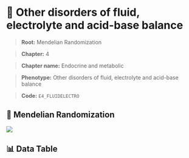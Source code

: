 # 🧪 Other disorders of fluid, electrolyte and acid-base balance

> **Root:** Mendelian Randomization

> **Chapter:** 4  

> **Chapter name:** Endocrine and metabolic

> **Phenotype:** Other disorders of fluid, electrolyte and acid-base balance  

> **Code:** `E4_FLUIDELECTRO`

## 🧬 Mendelian Randomization  

<img src="/MR/Figures/Forward/E4_FLUIDELECTRO.png"/>

## 📊 Data Table

<CsvTableMRF src="/MR_Data/Forward/E4_FLUIDELECTRO.csv"/>
